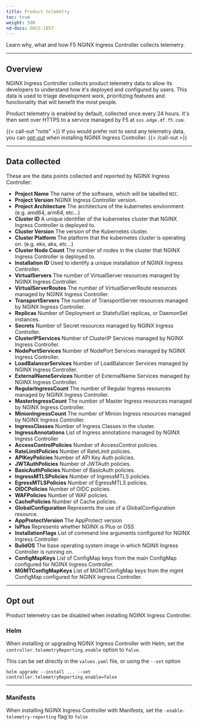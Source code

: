 ```yaml
---
title: Product telemetry
toc: true
weight: 500
nd-docs: DOCS-1857
---
```


Learn why, what and how F5 NGINX Ingress Controller collects telemetry.

---

## Overview

NGINX Ingress Controller collects product telemetry data to allow its developers to understand how it's deployed and configured by users. This data is used to triage development work, prioritizing features and functionality that will benefit the most people.

Product telemetry is enabled by default, collected once every 24 hours. It's then sent over HTTPS to a service managed by F5 at `oss.edge.df.f5.com`.

{{< call-out "note" >}} If you would prefer not to send any telemetry data, you can [opt-out](#opt-out) when installing NGINX Ingress Controller. {{< /call-out >}}

---

## Data collected

These are the data points collected and reported by NGINX Ingress Controller:

- **Project Name** The name of the software, which will be labelled `NIC`.
- **Project Version** NGINX Ingress Controller version.
- **Project Architecture** The architecture of the kubernetes environment. (e.g. amd64, arm64, etc...)
- **Cluster ID** A unique identifier of the kubernetes cluster that NGINX Ingress Controller is deployed to.
- **Cluster Version** The version of the Kubernetes cluster.
- **Cluster Platform** The platform that the kubernetes cluster is operating on. (e.g. eks, aks,  etc...)
- **Cluster Node Count** The number of nodes in the cluster that NGINX Ingress Controller is deployed to.
- **Installation ID** Used to identify a unique installation of NGINX Ingress Controller.
- **VirtualServers** The number of VirtualServer resources managed by NGINX Ingress Controller.
- **VirtualServerRoutes** The number of VirtualServerRoute resources managed by NGINX Ingress Controller.
- **TransportServers** The number of TransportServer resources managed by NGINX Ingress Controller.
- **Replicas** Number of Deployment or StatefulSet replicas, or DaemonSet instances.
- **Secrets** Number of Secret resources managed by NGINX Ingress Controller.
- **ClusterIPServices** Number of ClusterIP Services managed by NGINX Ingress Controller.
- **NodePortServices** Number of NodePort Services managed by NGINX Ingress Controller.
- **LoadBalancerServices** Number of LoadBalancer Services managed by NGINX Ingress Controller.
- **ExternalNameServices** Number of ExternalName Services managed by NGINX Ingress Controller.
- **RegularIngressCount** The number of Regular Ingress resources managed by NGINX Ingress Controller.
- **MasterIngressCount** The number of Master Ingress resources managed by NGINX Ingress Controller.
- **MinionIngressCount** The number of Minion Ingress resources managed by NGINX Ingress Controller.
- **IngressClasses** Number of Ingress Classes in the cluster.
- **IngressAnnotations** List of Ingress annotations managed by NGINX Ingress Controller
- **AccessControlPolicies** Number of AccessControl policies.
- **RateLimitPolicies** Number of RateLimit policies.
- **APIKeyPolicies** Number of API Key Auth policies.
- **JWTAuthPolicies** Number of JWTAuth policies.
- **BasicAuthPolicies** Number of BasicAuth policies.
- **IngressMTLSPolicies** Number of IngressMTLS policies.
- **EgressMTLSPolicies** Number of EgressMTLS policies.
- **OIDCPolicies** Number of OIDC policies.
- **WAFPolicies** Number of WAF policies.
- **CachePolicies** Number of Cache policies.
- **GlobalConfiguration** Represents the use of a GlobalConfiguration resource.
- **AppProtectVersion** The AppProtect version
- **IsPlus** Represents whether NGINX is Plus or OSS
- **InstallationFlags** List of command line arguments configured for NGINX Ingress Controller
- **BuildOS** The base operating system image in which NGINX Ingress Controller is running on.
- **ConfigMapKeys** List of ConfigMap keys from the main ConfigMap configured for NGINX Ingress Controller.
- **MGMTConfigMapKeys** List of MGMTConfigMap keys from the mgmt ConfigMap configured for NGINX Ingress Controller.

---

## Opt out

Product telemetry can be disabled when installing NGINX Ingress Controller.

### Helm

When installing or upgrading NGINX Ingress Controller with Helm, set the `controller.telemetryReporting.enable` option to `false`.

This can be set directly in the `values.yaml` file, or using the `--set` option

```shell
helm upgrade --install ... --set controller.telemetryReporting.enable=false
```

---

### Manifests

When installing NGINX Ingress Controller with Manifests, set the `-enable-telemetry-reporting` flag to `false`
